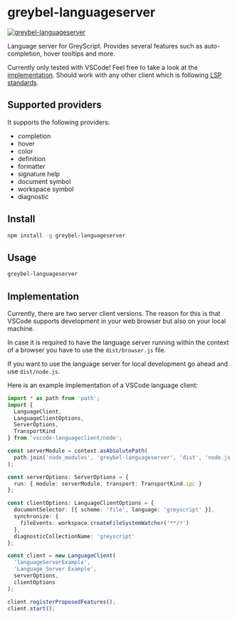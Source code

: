 # greybel-languageserver

[![greybel-languageserver](https://circleci.com/gh/ayecue/greybel-languageserver.svg?style=svg)](https://circleci.com/gh/ayecue/greybel-languageserver)

Language server for GreyScript. Provides several features such as auto-completion, hover tooltips and more.

Currently only tested with VSCode! Feel free to take a look at the [implementation](https://github.com/ayecue/greybel-vs). Should work with any other client which is following [LSP standards](https://code.visualstudio.com/api/language-extensions/language-server-extension-guide).

## Supported providers

It supports the following providers:
- completion
- hover
- color
- definition
- formatter
- signature help
- document symbol
- workspace symbol
- diagnostic

## Install

```bash
npm install -g greybel-languageserver
```

## Usage
```bash
greybel-languageserver
```

## Implementation

Currently, there are two server client versions. The reason for this is that VSCode supports development in your web browser but also on your local machine.

In case it is required to have the language server running within the context of a browser you have to use the `dist/browser.js` file.

If you want to use the language server for local development go ahead and use `dist/node.js`.

Here is an example implementation of a VSCode language client:
```ts
import * as path from 'path';
import {
  LanguageClient,
  LanguageClientOptions,
  ServerOptions,
  TransportKind
} from 'vscode-languageclient/node';

const serverModule = context.asAbsolutePath(
  path.join('node_modules', 'greybel-languageserver', 'dist', 'node.js')
);

const serverOptions: ServerOptions = {
  run: { module: serverModule, transport: TransportKind.ipc }
};

const clientOptions: LanguageClientOptions = {
  documentSelector: [{ scheme: 'file', language: 'greyscript' }],
  synchronize: {
    fileEvents: workspace.createFileSystemWatcher('**/*')
  },
  diagnosticCollectionName: 'greyscript'
};

const client = new LanguageClient(
  'languageServerExample',
  'Language Server Example',
  serverOptions,
  clientOptions
);

client.registerProposedFeatures();
client.start();
```